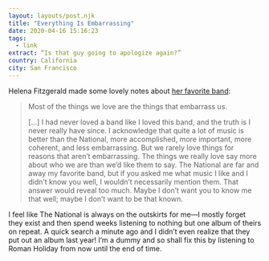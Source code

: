 ```yaml
---
layout: layouts/post.njk
title: "Everything Is Embarrassing"
date: 2020-04-16 15:16:23
tags:
  - link
extract: “Is that guy going to apologize again?”
country: California
city: San Francisco
---
```


Helena Fitzgerald made some lovely notes about [her favorite band](https://getpocket.com/explore/item/everything-is-embarrassing-on-loving-the-national):

> Most of the things we love are the things that embarrass us.
>
> [...] I had never loved a band like I loved this band, and the truth is I never really have since. I acknowledge that quite a lot of music is better than the National, more accomplished, more important, more coherent, and less embarrassing. But we rarely love things for reasons that aren’t embarrassing. The things we really love say more about who we are than we’d like them to say. The National are far and away my favorite band, but if you asked me what music I like and I didn’t know you well, I wouldn’t necessarily mention them. That answer would reveal too much. Maybe I don’t want you to know me that well; maybe I don’t want to be that known.

I feel like The National is always on the outskirts for me—I mostly forget they exist and then spend weeks listening to nothing but one album of theirs on repeat. A quick search a minute ago and I didn’t even realize that they put out an album last year! I’m a dummy and so shall fix this by listening to Roman Holiday from now until the end of time.
